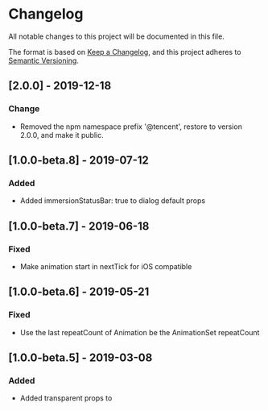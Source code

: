 # Changelog

All notable changes to this project will be documented in this file.

The format is based on [Keep a Changelog](https://keepachangelog.com/en/1.0.0/),
and this project adheres to [Semantic Versioning](https://semver.org/spec/v2.0.0.html).

## [2.0.0] - 2019-12-18

### Change

* Removed the npm namespace prefix '@tencent', restore to version 2.0.0, and make it public.

## [1.0.0-beta.8] - 2019-07-12

### Added

* Added immersionStatusBar: true to dialog default props

## [1.0.0-beta.7] - 2019-06-18

### Fixed

* Make animation start in nextTick for iOS compatible

## [1.0.0-beta.6] - 2019-05-21

### Fixed

* Use the last repeatCount of Animation be the AnimationSet repeatCount

## [1.0.0-beta.5] - 2019-03-08

### Added

* Added transparent props to <dialog> module to fit iOS to Android.
